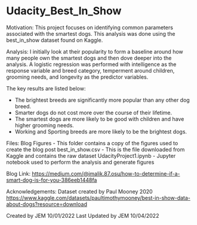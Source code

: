 # Udacity_Best_In_Show

Motivation:
This project focuses on identifying common parameters associated with the smartest dogs. This analysis
was done using the best_in_show dataset found on Kaggle.

Analysis:
I initially look at their popularity to form a baseline around how many people own the smartest dogs
and then dove deeper into the analysis. A logistic regression was performed with intelligence as the 
response variable and breed category, temperment around children, grooming needs, and longevity as the
predictor variables.

The key results are listed below:
- The brightest breeds are significantly more popular than any other dog breed.
- Smarter dogs do not cost more over the course of their lifetime.
- The smartest dogs are more likely to be good with children and have higher grooming needs.
- Working and Sporting breeds are more likely to be the brightest dogs.

Files:
Blog Figures - This folder contains a copy of the figures used to create the blog post
best_in_show.csv - This is the file downloaded from Kaggle and contains the raw dataset
UdacityProject1.ipynb - Jupyter notebook used to perform the analysis and generate figures

Blog Link:
https://medium.com/@jmalik.87.osu/how-to-determine-if-a-smart-dog-is-for-you-386eeb1448fa

Acknowledgements:
Dataset created by Paul Mooney 2020
https://www.kaggle.com/datasets/paultimothymooney/best-in-show-data-about-dogs?resource=download


Created by JEM 10/01/2022
Last Updated by JEM 10/04/2022
